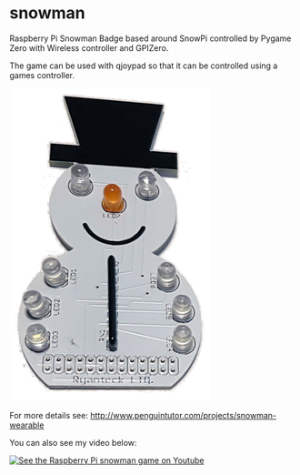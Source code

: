 # snowman
Raspberry Pi Snowman Badge based around SnowPi controlled by Pygame Zero with Wireless controller and GPIZero.

The game can be used with qjoypad so that it can be controlled using a games controller.

![Raspberry Pi Snowman](images/snowman.png)

For more details see: http://www.penguintutor.com/projects/snowman-wearable

You can also see my video below:

[![See the Raspberry Pi snowman game on Youtube](http://img.youtube.com/vi/uRNuTM6_naI/0.jpg)](http://www.youtube.com/watch?v=uRNuTM6_naI "Raspberry Pi Snowman Game")

